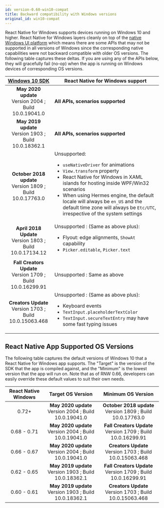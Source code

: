 ```yaml
---
id: version-0.60-win10-compat
title: Backward compatibility with Windows versions
original_id: win10-compat
---
```


React Native for Windows supports devices running on Windows 10 and higher.
React Native for Windows layers cleanly on top of the [native Windows UI platform](https://github.com/microsoft/microsoft-ui-xaml) which means there are some APIs that may not be supported in all versions of Windows since the corresponding native capabilities were not backward compatible with older OS versions. The following table captures these deltas. If you are using any of the APIs below, they will gracefully fail (no-op) when the app is running on Windows devices of corresponding OS versions.

| [Windows 10 SDK](https://developer.microsoft.com/en-us/windows/downloads/sdk-archive) | React Native for Windows support |
| :-----------------------------------------------------------------------------------: | ----- |
| **May 2020 update**<br> Version 2004 ; Build 10.0.19041.0 | **All APIs, scenarios supported** |
| **May 2019 update**<br> Version 1903 ; Build 10.0.18362.1 | **All APIs, scenarios supported** |
| **October 2018 update**<br> Version 1809 ; Build 10.0.17763.0 | Unsupported: <ul><li>`useNativeDriver` for animations</li><li>`View.transform` property</li><li>React Native for Windows in XAML islands for hosting inside WPF/Win32 scenarios</li><li>When using Hermes engine, the default locale will always be `en_US` and the default time zone will always be `Etc/UTC`, irrespective of the system settings </li> |
| **April 2018 Update**<br> Version 1803 ; Build 10.0.17134.12 | Unsupported : (Same as above plus): <ul><li>Flyout: edge alignments, `ShowAt` capability</li><li>`Picker.editable`, `Picker.text`</li> |
| **Fall Creators Update**<br> Version 1709 ; Build 10.0.16299.91 | Unsupported : Same as above |
| **Creators Update**<br> Version 1703 ; Build 10.0.15063.468 | Unsupported : (Same as above plus): <ul><li>Keyboard events</li><li>`TextInput.placeholderTextColor`</li><li>`TextInput.secureTextEntry` may have some fast typing issues</li> |

## React Native App Supported OS Versions

The following table captures the default versions of Windows 10 that a React Native for Windows app supports. The "Target" is the version of the SDK that the app is compiled against, and the "Minimum" is the lowest version that the app will run on. Note that as of RNW 0.66, developers can easily override these default values to suit their own needs.

| React Native Windows | Target OS Version | Minimum OS Version |
| :--: | :-: | :-: |
| 0.72+ | **May 2020 update**<br> Version 2004 ; Build 10.0.19041.0 | **October 2018 update**<br> Version 1809 ; Build 10.0.17763.0 |
| 0.68 - 0.71 | **May 2020 update**<br> Version 2004 ; Build 10.0.19041.0 | **Fall Creators Update**<br> Version 1709 ; Build 10.0.16299.91 |
| 0.66 - 0.67 | **May 2020 update**<br> Version 2004 ; Build 10.0.19041.0 | **Creators Update**<br> Version 1703 ; Build 10.0.15063.468 |
| 0.62 - 0.65 | **May 2019 update**<br> Version 1903 ; Build 10.0.18362.1 | **Fall Creators Update**<br> Version 1709 ; Build 10.0.16299.91 |
| 0.60 - 0.61 | **May 2019 update**<br> Version 1903 ; Build 10.0.18362.1 | **Creators Update**<br> Version 1703 ; Build 10.0.15063.468 |
